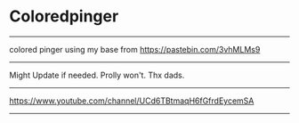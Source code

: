 # Coloredpinger
_______________________________________
colored pinger using my base from https://pastebin.com/3vhMLMs9
_______________________________________
Might Update if needed. Prolly won't. Thx dads.
_______________________________________
https://www.youtube.com/channel/UCd6TBtmaqH6fGfrdEycemSA
_______________________________________
